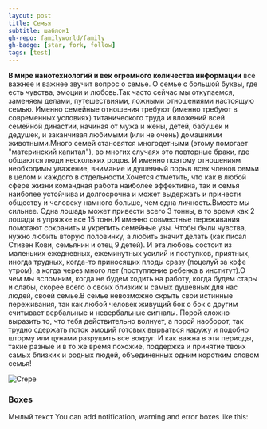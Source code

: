 ```yaml
---
layout: post
title: Семья
subtitle: шаблон1
gh-repo: familyworld/family
gh-badge: [star, fork, follow]
tags: [test]
---
```

**В мире нанотехнологий и век огромного количества информации** все важнее и важнее звучит вопрос о семье. О семье с большой буквы, где есть чувства, эмоции и любовь.Так часто сейчас мы откупаемся, заменяем делами, путешествиями, ложными отношениями настоящую семью. Именно семейные отношения требуют (именно требуют в современных условиях) титанического труда и вложений всей семейной династии, начиная от мужа и жены, детей, бабушек и дедушек, и заканчивая любимыми (или не очень) домашними животными.Много семей становятся многодетными (этому помогает "материнский капитал"), во многих случаях это повторные браки, где общаются люди нескольких родов. И именно поэтому отношениям необходимы уважение, внимание и душевный порыв всех членов семьи в целом и каждого в отдельности.Хочется отметить, что как в любой сфере жизни командная работа наиболее эффективна, так и семья наиболее устойчива и долгосрочна и может выдержать и принести обществу и человеку намного больше, чем одна личность.Вместе мы сильнее. Одна лошадь может привести всего 3 тонны, в то время как 2 лошади в упряжке все 15 тонн.И именно совместные переживания помогают сохранить и укрепить семейные узы. Чтобы были чувства, нужно любить вторую половинку, а любить значит делать (как писал Стивен Кови, семьянин и отец 9 детей). И эта любовь состоит из маленьких ежедневных, ежеминутных усилий и поступков, приятных, иногда трудных, когда-то приносящих плоды сразу (поцелуй за кофе утром), а когда через много лет (поступление ребенка в институт).О чем мы вспомним, когда не будем ходить на работу, когда будем стары и слабы, скорее всего о своих близких и самых душевных для нас людей, своей семье.В семье невозможно скрыть свои истинные переживания, так как любой человек живущий бок о бок с другим считывает вербальные и невербальные сигналы. Порой сложно выразить то, что тебя действительно волнует, а порой наоборот, так трудно сдержать поток эмоций готовых вырваться наружу и подобно шторму или цунами разрушить все вокруг. И как важна в эти периоды, такие разные и в то же время похожие, поддержка и принятие твоих самых близких и родных людей, объединенных одним коротким словом семья!


![Crepe](https://tiptopunit.github.io/next/img/kpl7.jpg)


### Boxes
Мылый текст
You can add notification, warning and error boxes like this:
